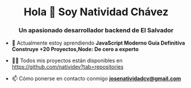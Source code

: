 <h1 align="center">Hola 👋 Soy Natividad Chávez</h1>
<h3 align="center">Un apasionado desarrollador backend de El Salvador</h3>



- 🌱 Actualmente estoy aprendiendo **JavaScript Moderno Guía Definitiva Construye +20 Proyectos,Node: De cero a experto**

- 👨‍💻 Todos mis proyectos están disponibles en https://github.com/natividev?tab=repositories

- 📫 Cómo ponerse en contacto conmigo **josenatividadcv@gmail.com**

